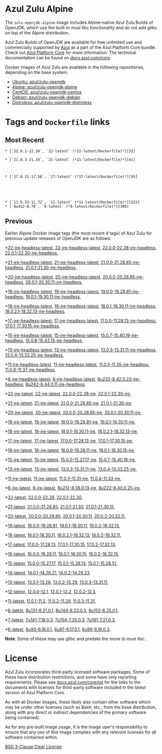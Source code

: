 Azul Zulu Alpine
================

The `zulu-openjdk-alpine` image includes Alpine-native Azul Zulu Builds of OpenJDK, which use the built-in musl libc functionality
and do not add glibc on top of the Alpine distribution.

Azul Zulu Builds of OpenJDK are available for free unlimited use and commercially supported by [Azul][1] as a part of the Azul Platform Core bundle.
Check out [Azul Platform Core][2] for more information. The technical documentation can be found on [docs.azul.com/core][3].

Docker images of Azul Zulu are available in the following repositories, depending on the base system:

  * [Ubuntu: azul/zulu-openjdk][4]
  * [Alpine: azul/zulu-openjdk-alpine][5]
  * [CentOS: azul/zulu-openjdk-centos][6]
  * [Debian: azul/zulu-openjdk-debian][7]
  * [Distroless: azul/zulu-openjdk-distroless][8]

Tags and `Dockerfile` links
===========================

Most Recent
-----------



    
      
    * [`22.0.1-22.30`, `22-latest` (*22-latest/Dockerfile)*][32]
    
    * [`21.0.3-21.34`, `21-latest` (*21-latest/Dockerfile)*][41]
    
    
    
    * [`17.0.11-17.50`, `17-latest` (*17-latest/Dockerfile)*][95]
    
    
    
    
    
    * [`11.0.23-11.72`, `11-latest` (*11-latest/Dockerfile)*][223]
    * [`8u412-8.78`, `8-latest` (*8-latest/Dockerfile)*][300]
    
    

Previous
--------

Earlier Alpine Docker image tags (the most recent 4 tags) of Azul Zulu for previous update releases of OpenJDK are as follows:


  *[22-jre-headless-latest][11],
  [22-jre-headless-latest][34],
  [22.0.0-22.28-jre-headless][35],
  [22.0.1-22.30-jre-headless][39],
  
  *[21-jre-headless-latest][12],
  [21-jre-headless-latest][43],
  [21.0.0-21.28.85-jre-headless][44],
  [21.0.1-21.30-jre-headless][48],
  
  
  
  
  *[20-jre-headless-latest][13],
  [20-jre-headless-latest][61],
  [20.0.0-20.28.85-jre-headless][64],
  [20.0.1-20.30.11-jre-headless][66],
  
  
  *[19-jre-headless-latest][14],
  [19-jre-headless-latest][72],
  [19.0.0-19.28.81-jre-headless][74],
  [19.0.1-19.30.11-jre-headless][78],
  
  
  *[18-jre-headless-latest][15],
  [18-jre-headless-latest][85],
  [18.0.1-18.30.11-jre-headless][86],
  [18.0.2.1-18.32.13-jre-headless][90],
  
  
  *[17-jre-headless-latest][16],
  [17-jre-headless-latest][97],
  [17.0.0-17.28.13-jre-headless][98],
  [17.0.1-17.30.15-jre-headless][103],
  
  
  
  
  
  
  
  
  
  
  
  
  
  
  *[15-jre-headless-latest][17],
  [15-jre-headless-latest][153],
  [15.0.7-15.40.19-jre-headless][164],
  [15.0.8-15.42.15-jre-headless][168],
  
  
  
  *[13-jre-headless-latest][18],
  [13-jre-headless-latest][180],
  [13.0.3-13.31.11-jre-headless][183],
  [13.0.4-13.33.25-jre-headless][188],
  
  
  
  
  
  
  
  
  
  
  
  *[11-jre-headless-latest][19],
  [11-jre-headless-latest][225],
  [11.0.5-11.35-jre-headless][232],
  [11.0.6-11.37-jre-headless][237],
  
  
  
  
  
  
  
  
  
  
  
  
  
  
  
  
  
  
  
  
  
  *[8-jre-headless-latest][20],
  [8-jre-headless-latest][302],
  [8u232-8.42.0.23-jre-headless][319],
  [8u242-8.44.0.11-jre-headless][322],
  
  
  
  
  
  
  
  
  
  
  
  
  
  
  
  
  
  
  
  
  
  *[22-jre-latest][21],
  [22-jre-latest][33],
  [22.0.0-22.28-jre][37],
  [22.0.1-22.30-jre][38],
  
  *[21-jre-latest][22],
  [21-jre-latest][42],
  [21.0.0-21.28.85-jre][46],
  [21.0.1-21.30-jre][47],
  
  
  
  
  *[20-jre-latest][23],
  [20-jre-latest][60],
  [20.0.0-20.28.85-jre][63],
  [20.0.1-20.30.11-jre][67],
  
  
  *[19-jre-latest][24],
  [19-jre-latest][73],
  [19.0.0-19.28.81-jre][76],
  [19.0.1-19.30.11-jre][77],
  
  
  *[18-jre-latest][25],
  [18-jre-latest][84],
  [18.0.1-18.30.11-jre][88],
  [18.0.2.1-18.32.13-jre][89],
  
  
  *[17-jre-latest][26],
  [17-jre-latest][96],
  [17.0.0-17.28.13-jre][100],
  [17.0.1-17.30.15-jre][101],
  
  
  
  
  
  
  
  
  
  
  
  
  
  
  *[16-jre-latest][27],
  [16-jre-latest][144],
  [16.0.0-16.28.11-jre][146],
  [16.0.1-16.30.15-jre][147],
  
  
  *[15-jre-latest][28],
  [15-jre-latest][152],
  [15.0.0-15.27.17-jre][154],
  [15.0.7-15.40.19-jre][163],
  
  
  
  
  *[13-jre-latest][29],
  [13-jre-latest][179],
  [13.0.3-13.31.11-jre][185],
  [13.0.4-13.33.25-jre][187],
  
  
  
  
  
  
  
  
  
  
  
  *[11-jre-latest][30],
  [11-jre-latest][224],
  [11.0.3-11.31-jre][228],
  [11.0.4-11.33-jre][231],
  
  
  
  
  
  
  
  
  
  
  
  
  
  
  
  
  
  
  
  
  
  
  
  
  *[8-jre-latest][31],
  [8-jre-latest][301],
  [8u212-8.38.0.13-jre][312],
  [8u222-8.40.0.25-jre][313],
  
  
  
  
  
  
  
  
  
  
  
  
  
  
  
  
  
  
  
  
  
  
  
  
  
  *[22-latest][32],
  [22.0.0-22.28][36],
  [22.0.1-22.30][40],
  
  *[21-latest][41],
  [21.0.0-21.28.85][45],
  [21.0.1-21.30][49],
  [21.0.1-21.30.15][51],
  
  
  
  *[20-latest][59],
  [20.0.0-20.28.85][62],
  [20.0.1-20.30.11][65],
  [20.0.2-20.32.11][68],
  
  *[19-latest][71],
  [19.0.0-19.28.81][75],
  [19.0.1-19.30.11][79],
  [19.0.2-19.32.13][81],
  
  *[18-latest][83],
  [18.0.1-18.30.11][87],
  [18.0.2.1-18.32.13][91],
  [18.0.2-18.32.11][94],
  
  *[17-latest][95],
  [17.0.0-17.28.13][99],
  [17.0.1-17.30.15][102],
  [17.0.2-17.32.13][104],
  
  
  
  
  
  
  
  
  
  
  
  
  
  *[16-latest][143],
  [16.0.0-16.28.11][145],
  [16.0.1-16.30.15][148],
  [16.0.2-16.32.15][149],
  
  *[15-latest][151],
  [15.0.0-15.27.17][155],
  [15.0.1-15.28.13][156],
  [15.0.1-15.28.51][157],
  
  
  
  
  
  
  
  
  
  
  *[14-latest][175],
  [14.0.1-14.28.21][176],
  [14.0.2-14.29.23][177],
  
  *[13-latest][178],
  [13.0.1-13.28][181],
  [13.0.2-13.29][182],
  [13.0.3-13.31.11][184],
  
  
  
  
  
  
  
  
  
  
  
  
  *[12-latest][219],
  [12.0.0-12.1][220],
  [12.0.1-12.2][221],
  [12.0.2-12.3][222],
  
  *[11-latest][223],
  [11.0.1-11.2][226],
  [11.0.2-11.29][227],
  [11.0.3-11.31][229],
  
  
  
  
  
  
  
  
  
  
  
  
  
  
  
  
  
  
  
  
  
  
  
  
  
  *[8-latest][300],
  [8u131-8.21.0.1][303],
  [8u144-8.23.0.3][304],
  [8u152-8.25.0.1][305],
  
  
  
  
  
  
  
  
  
  
  
  
  
  
  
  
  
  
  
  
  
  
  
  
  
  
  
  
  
  
  
  
  *[7-latest][385],
  [7u141-7.18.0.3][386],
  [7u154-7.20.0.3][387],
  [7u161-7.21.0.3][388],
  
  
  
  
  
  
  
  
  
  
  
  
  
  
  
  
  
  
  
  
  *[6-latest][408],
  [6u93-6.16.0.1][409],
  [6u97-6.17.0.1][410],
  [6u99-6.18.0.3][411],
  
  
  
  
  **Note**: Some of these may use glibc and predate the move to musl libc.

License
=======

Azul Zulu incorporates third-party licensed software packages. Some of these have distribution restrictions, and some have only reporting requirements. Please see [docs.azul.com/core/tpl][9] for the links to the documents with licenses for third-party software included in the latest version of Azul Platform Core.

As with all Docker images, these likely also contain other software which may be under other licenses (such as Bash, etc., from the base distribution, along with any direct or indirect dependencies of the primary software being contained).

As for any pre-built image usage, it is the image user's responsibility to ensure that any use of this image complies with any relevant licenses for all software contained within.

[BSD 3-Clause Clear License][10]

  [1]: https://www.azul.com/
  [2]: https://www.azul.com/products/core/
  [3]: https://docs.azul.com/core/
  [4]: https://hub.docker.com/r/azul/zulu-openjdk
  [5]: https://hub.docker.com/r/azul/zulu-openjdk-alpine
  [6]: https://hub.docker.com/r/azul/zulu-openjdk-centos
  [7]: https://hub.docker.com/r/azul/zulu-openjdk-debian
  [8]: https://hub.docker.com/r/azul/zulu-openjdk-distroless
  [9]: https://docs.azul.com/core/tpl
  [10]: https://github.com/zulu-openjdk/zulu-openjdk/blob/master/LICENSE.txt


  [11]: https://github.com/zulu-openjdk/zulu-openjdk/blob/master/alpine/22-jre-headless-latest/Dockerfile
  [34]: https://github.com/zulu-openjdk/zulu-openjdk/blob/master/alpine/22-jre-headless-latest/Dockerfile
  [35]: https://github.com/zulu-openjdk/zulu-openjdk/blob/master/alpine/22.0.0-22.28-jre-headless/Dockerfile
  [39]: https://github.com/zulu-openjdk/zulu-openjdk/blob/master/alpine/22.0.1-22.30-jre-headless/Dockerfile
  
  [12]: https://github.com/zulu-openjdk/zulu-openjdk/blob/master/alpine/21-jre-headless-latest/Dockerfile
  [43]: https://github.com/zulu-openjdk/zulu-openjdk/blob/master/alpine/21-jre-headless-latest/Dockerfile
  [44]: https://github.com/zulu-openjdk/zulu-openjdk/blob/master/alpine/21.0.0-21.28.85-jre-headless/Dockerfile
  [48]: https://github.com/zulu-openjdk/zulu-openjdk/blob/master/alpine/21.0.1-21.30-jre-headless/Dockerfile
  
  
  
  
  [13]: https://github.com/zulu-openjdk/zulu-openjdk/blob/master/alpine/20-jre-headless-latest/Dockerfile
  [61]: https://github.com/zulu-openjdk/zulu-openjdk/blob/master/alpine/20-jre-headless-latest/Dockerfile
  [64]: https://github.com/zulu-openjdk/zulu-openjdk/blob/master/alpine/20.0.0-20.28.85-jre-headless/Dockerfile
  [66]: https://github.com/zulu-openjdk/zulu-openjdk/blob/master/alpine/20.0.1-20.30.11-jre-headless/Dockerfile
  
  
  [14]: https://github.com/zulu-openjdk/zulu-openjdk/blob/master/alpine/19-jre-headless-latest/Dockerfile
  [72]: https://github.com/zulu-openjdk/zulu-openjdk/blob/master/alpine/19-jre-headless-latest/Dockerfile
  [74]: https://github.com/zulu-openjdk/zulu-openjdk/blob/master/alpine/19.0.0-19.28.81-jre-headless/Dockerfile
  [78]: https://github.com/zulu-openjdk/zulu-openjdk/blob/master/alpine/19.0.1-19.30.11-jre-headless/Dockerfile
  
  
  [15]: https://github.com/zulu-openjdk/zulu-openjdk/blob/master/alpine/18-jre-headless-latest/Dockerfile
  [85]: https://github.com/zulu-openjdk/zulu-openjdk/blob/master/alpine/18-jre-headless-latest/Dockerfile
  [86]: https://github.com/zulu-openjdk/zulu-openjdk/blob/master/alpine/18.0.1-18.30.11-jre-headless/Dockerfile
  [90]: https://github.com/zulu-openjdk/zulu-openjdk/blob/master/alpine/18.0.2.1-18.32.13-jre-headless/Dockerfile
  
  
  [16]: https://github.com/zulu-openjdk/zulu-openjdk/blob/master/alpine/17-jre-headless-latest/Dockerfile
  [97]: https://github.com/zulu-openjdk/zulu-openjdk/blob/master/alpine/17-jre-headless-latest/Dockerfile
  [98]: https://github.com/zulu-openjdk/zulu-openjdk/blob/master/alpine/17.0.0-17.28.13-jre-headless/Dockerfile
  [103]: https://github.com/zulu-openjdk/zulu-openjdk/blob/master/alpine/17.0.1-17.30.15-jre-headless/Dockerfile
  
  
  
  
  
  
  
  
  
  
  
  
  
  
  [17]: https://github.com/zulu-openjdk/zulu-openjdk/blob/master/alpine/15-jre-headless-latest/Dockerfile
  [153]: https://github.com/zulu-openjdk/zulu-openjdk/blob/master/alpine/15-jre-headless-latest/Dockerfile
  [164]: https://github.com/zulu-openjdk/zulu-openjdk/blob/master/alpine/15.0.7-15.40.19-jre-headless/Dockerfile
  [168]: https://github.com/zulu-openjdk/zulu-openjdk/blob/master/alpine/15.0.8-15.42.15-jre-headless/Dockerfile
  
  
  
  [18]: https://github.com/zulu-openjdk/zulu-openjdk/blob/master/alpine/13-jre-headless-latest/Dockerfile
  [180]: https://github.com/zulu-openjdk/zulu-openjdk/blob/master/alpine/13-jre-headless-latest/Dockerfile
  [183]: https://github.com/zulu-openjdk/zulu-openjdk/blob/master/alpine/13.0.3-13.31.11-jre-headless/Dockerfile
  [188]: https://github.com/zulu-openjdk/zulu-openjdk/blob/master/alpine/13.0.4-13.33.25-jre-headless/Dockerfile
  
  
  
  
  
  
  
  
  
  
  
  [19]: https://github.com/zulu-openjdk/zulu-openjdk/blob/master/alpine/11-jre-headless-latest/Dockerfile
  [225]: https://github.com/zulu-openjdk/zulu-openjdk/blob/master/alpine/11-jre-headless-latest/Dockerfile
  [232]: https://github.com/zulu-openjdk/zulu-openjdk/blob/master/alpine/11.0.5-11.35-jre-headless/Dockerfile
  [237]: https://github.com/zulu-openjdk/zulu-openjdk/blob/master/alpine/11.0.6-11.37-jre-headless/Dockerfile
  
  
  
  
  
  
  
  
  
  
  
  
  
  
  
  
  
  
  
  
  
  [20]: https://github.com/zulu-openjdk/zulu-openjdk/blob/master/alpine/8-jre-headless-latest/Dockerfile
  [302]: https://github.com/zulu-openjdk/zulu-openjdk/blob/master/alpine/8-jre-headless-latest/Dockerfile
  [319]: https://github.com/zulu-openjdk/zulu-openjdk/blob/master/alpine/8u232-8.42.0.23-jre-headless/Dockerfile
  [322]: https://github.com/zulu-openjdk/zulu-openjdk/blob/master/alpine/8u242-8.44.0.11-jre-headless/Dockerfile
  
  
  
  
  
  
  
  
  
  
  
  
  
  
  
  
  
  
  
  
  
  [21]: https://github.com/zulu-openjdk/zulu-openjdk/blob/master/alpine/22-jre-latest/Dockerfile
  [33]: https://github.com/zulu-openjdk/zulu-openjdk/blob/master/alpine/22-jre-latest/Dockerfile
  [37]: https://github.com/zulu-openjdk/zulu-openjdk/blob/master/alpine/22.0.0-22.28-jre/Dockerfile
  [38]: https://github.com/zulu-openjdk/zulu-openjdk/blob/master/alpine/22.0.1-22.30-jre/Dockerfile
  
  [22]: https://github.com/zulu-openjdk/zulu-openjdk/blob/master/alpine/21-jre-latest/Dockerfile
  [42]: https://github.com/zulu-openjdk/zulu-openjdk/blob/master/alpine/21-jre-latest/Dockerfile
  [46]: https://github.com/zulu-openjdk/zulu-openjdk/blob/master/alpine/21.0.0-21.28.85-jre/Dockerfile
  [47]: https://github.com/zulu-openjdk/zulu-openjdk/blob/master/alpine/21.0.1-21.30-jre/Dockerfile
  
  
  
  
  [23]: https://github.com/zulu-openjdk/zulu-openjdk/blob/master/alpine/20-jre-latest/Dockerfile
  [60]: https://github.com/zulu-openjdk/zulu-openjdk/blob/master/alpine/20-jre-latest/Dockerfile
  [63]: https://github.com/zulu-openjdk/zulu-openjdk/blob/master/alpine/20.0.0-20.28.85-jre/Dockerfile
  [67]: https://github.com/zulu-openjdk/zulu-openjdk/blob/master/alpine/20.0.1-20.30.11-jre/Dockerfile
  
  
  [24]: https://github.com/zulu-openjdk/zulu-openjdk/blob/master/alpine/19-jre-latest/Dockerfile
  [73]: https://github.com/zulu-openjdk/zulu-openjdk/blob/master/alpine/19-jre-latest/Dockerfile
  [76]: https://github.com/zulu-openjdk/zulu-openjdk/blob/master/alpine/19.0.0-19.28.81-jre/Dockerfile
  [77]: https://github.com/zulu-openjdk/zulu-openjdk/blob/master/alpine/19.0.1-19.30.11-jre/Dockerfile
  
  
  [25]: https://github.com/zulu-openjdk/zulu-openjdk/blob/master/alpine/18-jre-latest/Dockerfile
  [84]: https://github.com/zulu-openjdk/zulu-openjdk/blob/master/alpine/18-jre-latest/Dockerfile
  [88]: https://github.com/zulu-openjdk/zulu-openjdk/blob/master/alpine/18.0.1-18.30.11-jre/Dockerfile
  [89]: https://github.com/zulu-openjdk/zulu-openjdk/blob/master/alpine/18.0.2.1-18.32.13-jre/Dockerfile
  
  
  [26]: https://github.com/zulu-openjdk/zulu-openjdk/blob/master/alpine/17-jre-latest/Dockerfile
  [96]: https://github.com/zulu-openjdk/zulu-openjdk/blob/master/alpine/17-jre-latest/Dockerfile
  [100]: https://github.com/zulu-openjdk/zulu-openjdk/blob/master/alpine/17.0.0-17.28.13-jre/Dockerfile
  [101]: https://github.com/zulu-openjdk/zulu-openjdk/blob/master/alpine/17.0.1-17.30.15-jre/Dockerfile
  
  
  
  
  
  
  
  
  
  
  
  
  
  
  [27]: https://github.com/zulu-openjdk/zulu-openjdk/blob/master/alpine/16-jre-latest/Dockerfile
  [144]: https://github.com/zulu-openjdk/zulu-openjdk/blob/master/alpine/16-jre-latest/Dockerfile
  [146]: https://github.com/zulu-openjdk/zulu-openjdk/blob/master/alpine/16.0.0-16.28.11-jre/Dockerfile
  [147]: https://github.com/zulu-openjdk/zulu-openjdk/blob/master/alpine/16.0.1-16.30.15-jre/Dockerfile
  
  
  [28]: https://github.com/zulu-openjdk/zulu-openjdk/blob/master/alpine/15-jre-latest/Dockerfile
  [152]: https://github.com/zulu-openjdk/zulu-openjdk/blob/master/alpine/15-jre-latest/Dockerfile
  [154]: https://github.com/zulu-openjdk/zulu-openjdk/blob/master/alpine/15.0.0-15.27.17-jre/Dockerfile
  [163]: https://github.com/zulu-openjdk/zulu-openjdk/blob/master/alpine/15.0.7-15.40.19-jre/Dockerfile
  
  
  
  
  [29]: https://github.com/zulu-openjdk/zulu-openjdk/blob/master/alpine/13-jre-latest/Dockerfile
  [179]: https://github.com/zulu-openjdk/zulu-openjdk/blob/master/alpine/13-jre-latest/Dockerfile
  [185]: https://github.com/zulu-openjdk/zulu-openjdk/blob/master/alpine/13.0.3-13.31.11-jre/Dockerfile
  [187]: https://github.com/zulu-openjdk/zulu-openjdk/blob/master/alpine/13.0.4-13.33.25-jre/Dockerfile
  
  
  
  
  
  
  
  
  
  
  
  [30]: https://github.com/zulu-openjdk/zulu-openjdk/blob/master/alpine/11-jre-latest/Dockerfile
  [224]: https://github.com/zulu-openjdk/zulu-openjdk/blob/master/alpine/11-jre-latest/Dockerfile
  [228]: https://github.com/zulu-openjdk/zulu-openjdk/blob/master/alpine/11.0.3-11.31-jre/Dockerfile
  [231]: https://github.com/zulu-openjdk/zulu-openjdk/blob/master/alpine/11.0.4-11.33-jre/Dockerfile
  
  
  
  
  
  
  
  
  
  
  
  
  
  
  
  
  
  
  
  
  
  
  
  
  [31]: https://github.com/zulu-openjdk/zulu-openjdk/blob/master/alpine/8-jre-latest/Dockerfile
  [301]: https://github.com/zulu-openjdk/zulu-openjdk/blob/master/alpine/8-jre-latest/Dockerfile
  [312]: https://github.com/zulu-openjdk/zulu-openjdk/blob/master/alpine/8u212-8.38.0.13-jre/Dockerfile
  [313]: https://github.com/zulu-openjdk/zulu-openjdk/blob/master/alpine/8u222-8.40.0.25-jre/Dockerfile
  
  
  
  
  
  
  
  
  
  
  
  
  
  
  
  
  
  
  
  
  
  
  
  
  
  [32]: https://github.com/zulu-openjdk/zulu-openjdk/blob/master/alpine/22-latest/Dockerfile
  [36]: https://github.com/zulu-openjdk/zulu-openjdk/blob/master/alpine/22.0.0-22.28/Dockerfile
  [40]: https://github.com/zulu-openjdk/zulu-openjdk/blob/master/alpine/22.0.1-22.30/Dockerfile
  
  [41]: https://github.com/zulu-openjdk/zulu-openjdk/blob/master/alpine/21-latest/Dockerfile
  [45]: https://github.com/zulu-openjdk/zulu-openjdk/blob/master/alpine/21.0.0-21.28.85/Dockerfile
  [49]: https://github.com/zulu-openjdk/zulu-openjdk/blob/master/alpine/21.0.1-21.30/Dockerfile
  [51]: https://github.com/zulu-openjdk/zulu-openjdk/blob/master/alpine/21.0.1-21.30.15/Dockerfile
  
  
  
  [59]: https://github.com/zulu-openjdk/zulu-openjdk/blob/master/alpine/20-latest/Dockerfile
  [62]: https://github.com/zulu-openjdk/zulu-openjdk/blob/master/alpine/20.0.0-20.28.85/Dockerfile
  [65]: https://github.com/zulu-openjdk/zulu-openjdk/blob/master/alpine/20.0.1-20.30.11/Dockerfile
  [68]: https://github.com/zulu-openjdk/zulu-openjdk/blob/master/alpine/20.0.2-20.32.11/Dockerfile
  
  [71]: https://github.com/zulu-openjdk/zulu-openjdk/blob/master/alpine/19-latest/Dockerfile
  [75]: https://github.com/zulu-openjdk/zulu-openjdk/blob/master/alpine/19.0.0-19.28.81/Dockerfile
  [79]: https://github.com/zulu-openjdk/zulu-openjdk/blob/master/alpine/19.0.1-19.30.11/Dockerfile
  [81]: https://github.com/zulu-openjdk/zulu-openjdk/blob/master/alpine/19.0.2-19.32.13/Dockerfile
  
  [83]: https://github.com/zulu-openjdk/zulu-openjdk/blob/master/alpine/18-latest/Dockerfile
  [87]: https://github.com/zulu-openjdk/zulu-openjdk/blob/master/alpine/18.0.1-18.30.11/Dockerfile
  [91]: https://github.com/zulu-openjdk/zulu-openjdk/blob/master/alpine/18.0.2.1-18.32.13/Dockerfile
  [94]: https://github.com/zulu-openjdk/zulu-openjdk/blob/master/alpine/18.0.2-18.32.11/Dockerfile
  
  [95]: https://github.com/zulu-openjdk/zulu-openjdk/blob/master/alpine/17-latest/Dockerfile
  [99]: https://github.com/zulu-openjdk/zulu-openjdk/blob/master/alpine/17.0.0-17.28.13/Dockerfile
  [102]: https://github.com/zulu-openjdk/zulu-openjdk/blob/master/alpine/17.0.1-17.30.15/Dockerfile
  [104]: https://github.com/zulu-openjdk/zulu-openjdk/blob/master/alpine/17.0.2-17.32.13/Dockerfile
  
  
  
  
  
  
  
  
  
  
  
  
  
  [143]: https://github.com/zulu-openjdk/zulu-openjdk/blob/master/alpine/16-latest/Dockerfile
  [145]: https://github.com/zulu-openjdk/zulu-openjdk/blob/master/alpine/16.0.0-16.28.11/Dockerfile
  [148]: https://github.com/zulu-openjdk/zulu-openjdk/blob/master/alpine/16.0.1-16.30.15/Dockerfile
  [149]: https://github.com/zulu-openjdk/zulu-openjdk/blob/master/alpine/16.0.2-16.32.15/Dockerfile
  
  [151]: https://github.com/zulu-openjdk/zulu-openjdk/blob/master/alpine/15-latest/Dockerfile
  [155]: https://github.com/zulu-openjdk/zulu-openjdk/blob/master/alpine/15.0.0-15.27.17/Dockerfile
  [156]: https://github.com/zulu-openjdk/zulu-openjdk/blob/master/alpine/15.0.1-15.28.13/Dockerfile
  [157]: https://github.com/zulu-openjdk/zulu-openjdk/blob/master/alpine/15.0.1-15.28.51/Dockerfile
  
  
  
  
  
  
  
  
  
  
  [175]: https://github.com/zulu-openjdk/zulu-openjdk/blob/master/alpine/14-latest/Dockerfile
  [176]: https://github.com/zulu-openjdk/zulu-openjdk/blob/master/alpine/14.0.1-14.28.21/Dockerfile
  [177]: https://github.com/zulu-openjdk/zulu-openjdk/blob/master/alpine/14.0.2-14.29.23/Dockerfile
  
  [178]: https://github.com/zulu-openjdk/zulu-openjdk/blob/master/alpine/13-latest/Dockerfile
  [181]: https://github.com/zulu-openjdk/zulu-openjdk/blob/master/alpine/13.0.1-13.28/Dockerfile
  [182]: https://github.com/zulu-openjdk/zulu-openjdk/blob/master/alpine/13.0.2-13.29/Dockerfile
  [184]: https://github.com/zulu-openjdk/zulu-openjdk/blob/master/alpine/13.0.3-13.31.11/Dockerfile
  
  
  
  
  
  
  
  
  
  
  
  
  [219]: https://github.com/zulu-openjdk/zulu-openjdk/blob/master/alpine/12-latest/Dockerfile
  [220]: https://github.com/zulu-openjdk/zulu-openjdk/blob/master/alpine/12.0.0-12.1/Dockerfile
  [221]: https://github.com/zulu-openjdk/zulu-openjdk/blob/master/alpine/12.0.1-12.2/Dockerfile
  [222]: https://github.com/zulu-openjdk/zulu-openjdk/blob/master/alpine/12.0.2-12.3/Dockerfile
  
  [223]: https://github.com/zulu-openjdk/zulu-openjdk/blob/master/alpine/11-latest/Dockerfile
  [226]: https://github.com/zulu-openjdk/zulu-openjdk/blob/master/alpine/11.0.1-11.2/Dockerfile
  [227]: https://github.com/zulu-openjdk/zulu-openjdk/blob/master/alpine/11.0.2-11.29/Dockerfile
  [229]: https://github.com/zulu-openjdk/zulu-openjdk/blob/master/alpine/11.0.3-11.31/Dockerfile
  
  
  
  
  
  
  
  
  
  
  
  
  
  
  
  
  
  
  
  
  
  
  
  
  
  [300]: https://github.com/zulu-openjdk/zulu-openjdk/blob/master/alpine/8-latest/Dockerfile
  [303]: https://github.com/zulu-openjdk/zulu-openjdk/blob/master/alpine/8u131-8.21.0.1/Dockerfile
  [304]: https://github.com/zulu-openjdk/zulu-openjdk/blob/master/alpine/8u144-8.23.0.3/Dockerfile
  [305]: https://github.com/zulu-openjdk/zulu-openjdk/blob/master/alpine/8u152-8.25.0.1/Dockerfile
  
  
  
  
  
  
  
  
  
  
  
  
  
  
  
  
  
  
  
  
  
  
  
  
  
  
  
  
  
  
  
  
  [385]: https://github.com/zulu-openjdk/zulu-openjdk/blob/master/alpine/7-latest/Dockerfile
  [386]: https://github.com/zulu-openjdk/zulu-openjdk/blob/master/alpine/7u141-7.18.0.3/Dockerfile
  [387]: https://github.com/zulu-openjdk/zulu-openjdk/blob/master/alpine/7u154-7.20.0.3/Dockerfile
  [388]: https://github.com/zulu-openjdk/zulu-openjdk/blob/master/alpine/7u161-7.21.0.3/Dockerfile
  
  
  
  
  
  
  
  
  
  
  
  
  
  
  
  
  
  
  
  
  [408]: https://github.com/zulu-openjdk/zulu-openjdk/blob/master/alpine/6-latest/Dockerfile
  [409]: https://github.com/zulu-openjdk/zulu-openjdk/blob/master/alpine/6u93-6.16.0.1/Dockerfile
  [410]: https://github.com/zulu-openjdk/zulu-openjdk/blob/master/alpine/6u97-6.17.0.1/Dockerfile
  [411]: https://github.com/zulu-openjdk/zulu-openjdk/blob/master/alpine/6u99-6.18.0.3/Dockerfile
  
  
  
  
  